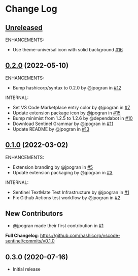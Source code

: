 # Change Log

## [Unreleased]

ENHANCEMENTS:

* Use theme-universal icon with solid background [#16](https://github.com/hashicorp/vscode-sentinel/pull/16)

## [0.2.0] (2022-05-10)

ENHANCEMENTS:

* Bump hashicorp/syntax to 0.2.0 by @jpogran in [#12](https://github.com/hashicorp/vscode-sentinel/pull/12)

INTERNAL:

* Set VS Code Marketplace entry color by @jpogran in [#7](https://github.com/hashicorp/vscode-sentinel/pull/7)
* Update extension package icon by @jpogran in [#15](https://github.com/hashicorp/vscode-sentinel/pull/15)
* Bump minimist from 1.2.5 to 1.2.6 by @dependabot in [#10](https://github.com/hashicorp/vscode-sentinel/pull/10)
* Download Sentinel Grammar by @jpogran in [#11](https://github.com/hashicorp/vscode-sentinel/pull/11)
* Update README by @jpogran in [#13](https://github.com/hashicorp/vscode-sentinel/pull/13)

## [0.1.0] (2022-03-02)

ENHANCEMENTS:

* Extension branding by @jpogran in [#5](https://github.com/hashicorp/vscode-sentinel/pull/5)
* Update extension packaging by @jpogran in [#3](https://github.com/hashicorp/vscode-sentinel/pull/3)

INTERNAL:

* Sentinel TextMate Test Infrastructure by @jpogran in [#1](https://github.com/hashicorp/vscode-sentinel/pull/1)
* Fix Github Actions test workflow by @jpogran in [#2](https://github.com/hashicorp/vscode-sentinel/pull/2)

## New Contributors

* @jpogran made their first contribution in [#1](https://github.com/hashicorp/vscode-sentinel/pull/1)

**Full Changelog**: https://github.com/hashicorp/vscode-sentinel/commits/v0.1.0

## 0.3.0 (2020-07-16)

- Initial release

<!-- Links to tag comparisons -->
[Unreleased]: https://github.com/hashicorp/vscode-sentinel/compare/v0.2.0...main
[0.2.0]: https://github.com/hashicorp/vscode-sentinel/compare/v0.1.0...v0.2.0
[0.1.0]: https://github.com/hashicorp/vscode-sentinel/commits/v0.1.0
